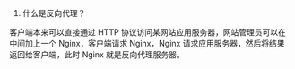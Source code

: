 1. 什么是反向代理？

客户端本来可以直接通过 HTTP 协议访问某网站应用服务器，网站管理员可以在中间加上一个 Nginx，客户端请求 Nginx，Nginx 请求应用服务器，然后将结果返回给客户端，此时 Nginx 就是反向代理服务器。

